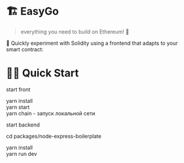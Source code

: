 # 🏗 EasyGo

> everything you need to build on Ethereum! 🚀

🧪 Quickly experiment with Solidity using a frontend that adapts to your smart contract:


# 🏄‍♂️ Quick Start
start front

 yarn install <br>
 yarn start <br>
 yarn chain - запуск локальной сети <br>

start backend

cd packages/node-express-boilerplate

yarn install <br>
yarn run dev



